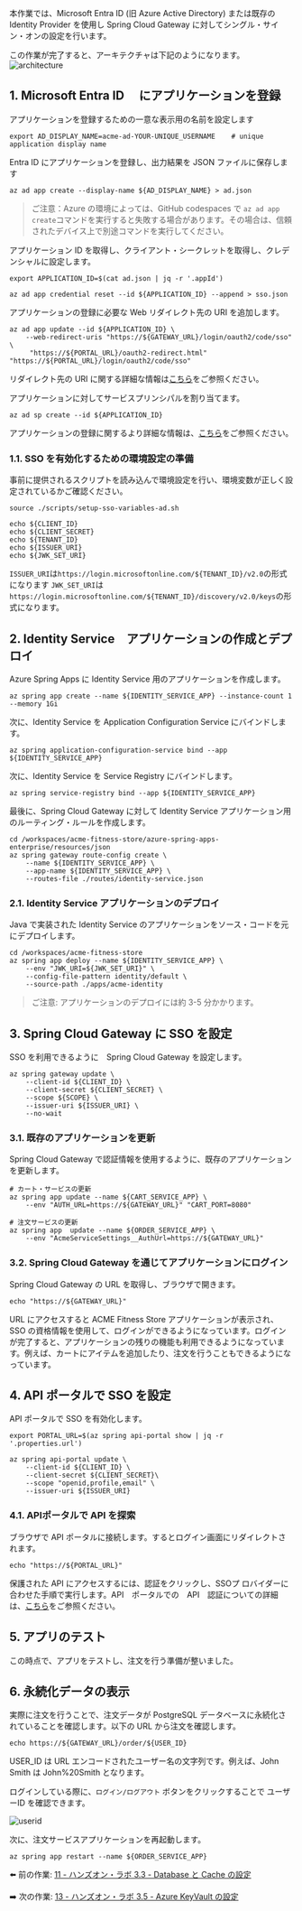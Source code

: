 本作業では、Microsoft Entra ID (旧 Azure Active Directory) または既存の Identity Provider を使用し Spring Cloud Gateway に対してシングル・サイン・オンの設定を行います。

この作業が完了すると、アーキテクチャは下記のようになります。
![architecture](images/scg-sso-services.png) 

## 1. Microsoft Entra ID 　にアプリケーションを登録

アプリケーションを登録するための一意な表示用の名前を設定します

```shell
export AD_DISPLAY_NAME=acme-ad-YOUR-UNIQUE_USERNAME    # unique application display name
```

Entra ID にアプリケーションを登録し、出力結果を JSON ファイルに保存します

```shell
az ad app create --display-name ${AD_DISPLAY_NAME} > ad.json
```

> ご注意：Azure の環境によっては、GitHub codespaces で `az ad app create`コマンドを実行すると失敗する場合があります。その場合は、信頼されたデバイス上で別途コマンドを実行してください。

アプリケーション ID を取得し、クライアント・シークレットを取得し、クレデンシャルに設定します。

```shell
export APPLICATION_ID=$(cat ad.json | jq -r '.appId')

az ad app credential reset --id ${APPLICATION_ID} --append > sso.json
```

アプリケーションの登録に必要な Web リダイレクト先の URI を追加します。

```shell
az ad app update --id ${APPLICATION_ID} \
    --web-redirect-uris "https://${GATEWAY_URL}/login/oauth2/code/sso" \
     "https://${PORTAL_URL}/oauth2-redirect.html" "https://${PORTAL_URL}/login/oauth2/code/sso"
```

リダイレクト先の URI に関する詳細な情報は[こちら](https://docs.microsoft.com/ja-jp/azure/active-directory/develop/quickstart-register-app#add-a-redirect-uri)をご参照ください。

アプリケーションに対してサービスプリンシパルを割り当てます。

```shell
az ad sp create --id ${APPLICATION_ID}
```

アプリケーションの登録に関するより詳細な情報は、[こちら](https://docs.microsoft.com/ja-jp/azure/active-directory/develop/quickstart-register-app)をご参照ください。

### 1.1. SSO を有効化するための環境設定の準備

事前に提供されるスクリプトを読み込んで環境設定を行い、環境変数が正しく設定されているかご確認ください。

```shell
source ./scripts/setup-sso-variables-ad.sh

echo ${CLIENT_ID}
echo ${CLIENT_SECRET}
echo ${TENANT_ID}
echo ${ISSUER_URI}
echo ${JWK_SET_URI}
```

`ISSUER_URI`は`https://login.microsoftonline.com/${TENANT_ID}/v2.0`の形式になります
`JWK_SET_URI`は`https://login.microsoftonline.com/${TENANT_ID}/discovery/v2.0/keys`の形式になります。

## 2. Identity Service　アプリケーションの作成とデプロイ

Azure Spring Apps に Identity Service 用のアプリケーションを作成します。

```shell
az spring app create --name ${IDENTITY_SERVICE_APP} --instance-count 1 --memory 1Gi
```

次に、Identity Service を Application Configuration Service にバインドします。

```shell
az spring application-configuration-service bind --app ${IDENTITY_SERVICE_APP}
```

次に、Identity Service を Service Registry にバインドします。

```shell
az spring service-registry bind --app ${IDENTITY_SERVICE_APP}
```

最後に、Spring Cloud Gateway に対して Identity Service アプリケーション用のルーティング・ルールを作成します。

```shell
cd /workspaces/acme-fitness-store/azure-spring-apps-enterprise/resources/json
az spring gateway route-config create \
    --name ${IDENTITY_SERVICE_APP} \
    --app-name ${IDENTITY_SERVICE_APP} \
    --routes-file ./routes/identity-service.json
```

### 2.1.  Identity Service アプリケーションのデプロイ

Java で実装された Identity Service のアプリケーションをソース・コードを元にデプロイします。

```shell
cd /workspaces/acme-fitness-store
az spring app deploy --name ${IDENTITY_SERVICE_APP} \
    --env "JWK_URI=${JWK_SET_URI}" \
    --config-file-pattern identity/default \
    --source-path ./apps/acme-identity
```

> ご注意: アプリケーションのデプロイには約 3-5 分かかります。

## 3. Spring Cloud Gateway に SSO を設定

SSO を利用できるように　Spring Cloud Gateway を設定します。

```shell
az spring gateway update \
    --client-id ${CLIENT_ID} \
    --client-secret ${CLIENT_SECRET} \
    --scope ${SCOPE} \
    --issuer-uri ${ISSUER_URI} \
    --no-wait
```

### 3.1. 既存のアプリケーションを更新

Spring Cloud Gateway で認証情報を使用するように、既存のアプリケーションを更新します。

```shell
# カート・サービスの更新
az spring app update --name ${CART_SERVICE_APP} \
    --env "AUTH_URL=https://${GATEWAY_URL}" "CART_PORT=8080" 
    
# 注文サービスの更新
az spring app  update --name ${ORDER_SERVICE_APP} \
    --env "AcmeServiceSettings__AuthUrl=https://${GATEWAY_URL}" 
```

### 3.2. Spring Cloud Gateway を通じてアプリケーションにログイン

Spring Cloud Gateway の URL を取得し、ブラウザで開きます。

```shell
echo "https://${GATEWAY_URL}"
```

URL にアクセスすると ACME Fitness Store アプリケーションが表示され、SSO の資格情報を使用して、ログインができるようになっています。ログインが完了すると、アプリケーションの残りの機能も利用できるようになっています。例えば、カートにアイテムを追加したり、注文を行うこともできるようになっています。

## 4. API ポータルで SSO を設定

API ポータルで SSO を有効化します。

```shell
export PORTAL_URL=$(az spring api-portal show | jq -r '.properties.url')

az spring api-portal update \
    --client-id ${CLIENT_ID} \
    --client-secret ${CLIENT_SECRET}\
    --scope "openid,profile,email" \
    --issuer-uri ${ISSUER_URI}
```

### 4.1. APIポータルで API を探索

ブラウザで API ポータルに接続します。するとログイン画面にリダイレクトされます。

```shell
echo "https://${PORTAL_URL}"
```

保護された API にアクセスするには、認証をクリックし、SSOプ ロバイダーに合わせた手順で実行します。API　ポータルでの　API　認証についての詳細は、[こちら](https://docs.vmware.com/jp/API-portal-for-VMware-Tanzu/1.0/api-portal/GUID-api-viewer.html#api-authorization)をご参照ください。

## 5. アプリのテスト

この時点で、アプリをテストし、注文を行う準備が整いました。

## 6. 永続化データの表示

実際に注文を行うことで、注文データが PostgreSQL データベースに永続化されていることを確認します。以下の URL から注文を確認します。

```text
echo https://${GATEWAY_URL}/order/${USER_ID}
```

USER_ID は URL エンコードされたユーザー名の文字列です。例えば、John Smith は John%20Smith となります。

ログインしている際に、`ログイン/ログアウト` ボタンをクリックすることで ユーザーID を確認できます。

![userid](images/user-id.png) 

次に、注文サービスアプリケーションを再起動します。

```shell
az spring app restart --name ${ORDER_SERVICE_APP}
```

⬅️ 前の作業: [11 - ハンズオン・ラボ 3.3 - Database と Cache の設定](../11-hol-3.3-configure-database-cache/README.md)

➡️ 次の作業: [13 - ハンズオン・ラボ 3.5 - Azure KeyVault の設定](../13-hol-3.5-configure-azure-keyvault/README.md)
